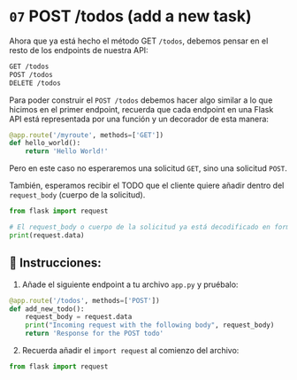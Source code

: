 # `07` POST /todos (add a new task)

Ahora que ya está hecho el método GET `/todos`, debemos pensar en el resto de los endpoints de nuestra API:

```txt
GET /todos
POST /todos
DELETE /todos
```

Para poder construir el `POST /todos` debemos hacer algo similar a lo que hicimos en el primer endpoint, recuerda que cada endpoint en una Flask API está representada por una función y un decorador de esta manera:

```python
@app.route('/myroute', methods=['GET'])
def hello_world():
    return 'Hello World!'
```

Pero en este caso no esperaremos una solicitud `GET`, sino una solicitud `POST`.

También, esperamos recibir el TODO que el cliente quiere añadir dentro del `request_body` (cuerpo de la solicitud).

```python
from flask import request

# El request_body o cuerpo de la solicitud ya está decodificado en formato JSON y se encuentra en la variable request.data  
print(request.data)
```

## 📝 Instrucciones:

1. Añade el siguiente endpoint a tu archivo `app.py` y pruébalo:

```python
@app.route('/todos', methods=['POST'])
def add_new_todo():
    request_body = request.data
    print("Incoming request with the following body", request_body)
    return 'Response for the POST todo'
```

2. Recuerda añadir el `import request` al comienzo del archivo:

```python
from flask import request
```
